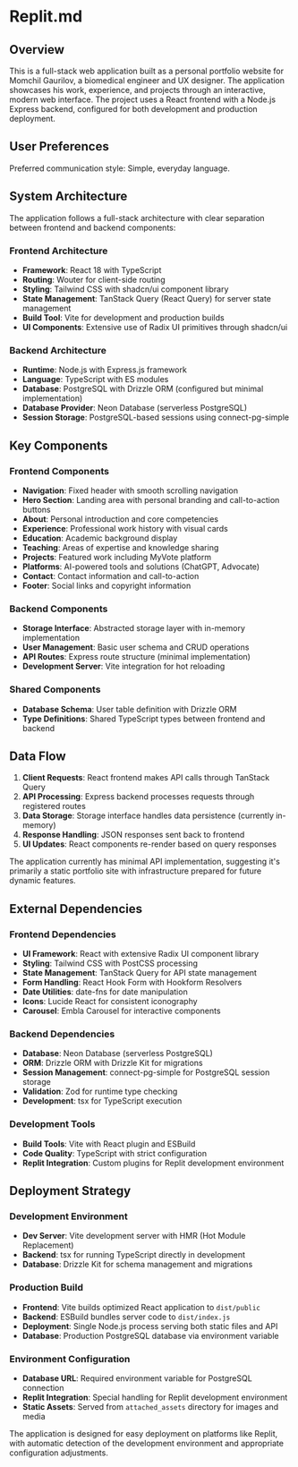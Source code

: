 # Replit.md

## Overview

This is a full-stack web application built as a personal portfolio website for Momchil Gaurilov, a biomedical engineer and UX designer. The application showcases his work, experience, and projects through an interactive, modern web interface. The project uses a React frontend with a Node.js Express backend, configured for both development and production deployment.

## User Preferences

Preferred communication style: Simple, everyday language.

## System Architecture

The application follows a full-stack architecture with clear separation between frontend and backend components:

### Frontend Architecture
- **Framework**: React 18 with TypeScript
- **Routing**: Wouter for client-side routing
- **Styling**: Tailwind CSS with shadcn/ui component library
- **State Management**: TanStack Query (React Query) for server state management
- **Build Tool**: Vite for development and production builds
- **UI Components**: Extensive use of Radix UI primitives through shadcn/ui

### Backend Architecture
- **Runtime**: Node.js with Express.js framework
- **Language**: TypeScript with ES modules
- **Database**: PostgreSQL with Drizzle ORM (configured but minimal implementation)
- **Database Provider**: Neon Database (serverless PostgreSQL)
- **Session Storage**: PostgreSQL-based sessions using connect-pg-simple

## Key Components

### Frontend Components
- **Navigation**: Fixed header with smooth scrolling navigation
- **Hero Section**: Landing area with personal branding and call-to-action buttons
- **About**: Personal introduction and core competencies
- **Experience**: Professional work history with visual cards
- **Education**: Academic background display
- **Teaching**: Areas of expertise and knowledge sharing
- **Projects**: Featured work including MyVote platform
- **Platforms**: AI-powered tools and solutions (ChatGPT, Advocate)
- **Contact**: Contact information and call-to-action
- **Footer**: Social links and copyright information

### Backend Components
- **Storage Interface**: Abstracted storage layer with in-memory implementation
- **User Management**: Basic user schema and CRUD operations
- **API Routes**: Express route structure (minimal implementation)
- **Development Server**: Vite integration for hot reloading

### Shared Components
- **Database Schema**: User table definition with Drizzle ORM
- **Type Definitions**: Shared TypeScript types between frontend and backend

## Data Flow

1. **Client Requests**: React frontend makes API calls through TanStack Query
2. **API Processing**: Express backend processes requests through registered routes
3. **Data Storage**: Storage interface handles data persistence (currently in-memory)
4. **Response Handling**: JSON responses sent back to frontend
5. **UI Updates**: React components re-render based on query responses

The application currently has minimal API implementation, suggesting it's primarily a static portfolio site with infrastructure prepared for future dynamic features.

## External Dependencies

### Frontend Dependencies
- **UI Framework**: React with extensive Radix UI component library
- **Styling**: Tailwind CSS with PostCSS processing
- **State Management**: TanStack Query for API state management
- **Form Handling**: React Hook Form with Hookform Resolvers
- **Date Utilities**: date-fns for date manipulation
- **Icons**: Lucide React for consistent iconography
- **Carousel**: Embla Carousel for interactive components

### Backend Dependencies
- **Database**: Neon Database (serverless PostgreSQL)
- **ORM**: Drizzle ORM with Drizzle Kit for migrations
- **Session Management**: connect-pg-simple for PostgreSQL session storage
- **Validation**: Zod for runtime type checking
- **Development**: tsx for TypeScript execution

### Development Tools
- **Build Tools**: Vite with React plugin and ESBuild
- **Code Quality**: TypeScript with strict configuration
- **Replit Integration**: Custom plugins for Replit development environment

## Deployment Strategy

### Development Environment
- **Dev Server**: Vite development server with HMR (Hot Module Replacement)
- **Backend**: tsx for running TypeScript directly in development
- **Database**: Drizzle Kit for schema management and migrations

### Production Build
- **Frontend**: Vite builds optimized React application to `dist/public`
- **Backend**: ESBuild bundles server code to `dist/index.js`
- **Deployment**: Single Node.js process serving both static files and API
- **Database**: Production PostgreSQL database via environment variable

### Environment Configuration
- **Database URL**: Required environment variable for PostgreSQL connection
- **Replit Integration**: Special handling for Replit development environment
- **Static Assets**: Served from `attached_assets` directory for images and media

The application is designed for easy deployment on platforms like Replit, with automatic detection of the development environment and appropriate configuration adjustments.